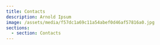 ```yaml
---
title: Contacts
description: Arnold Ipsum
image: /assets/media/f57dc1a69c11a54abef0d46af57816a0.jpg
sections:
  - section: Contacts
---
```

